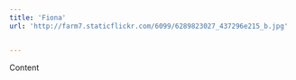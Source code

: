 ```yaml
---
title: 'Fiona'
url: 'http://farm7.staticflickr.com/6099/6289823027_437296e215_b.jpg'


---
```


Content
